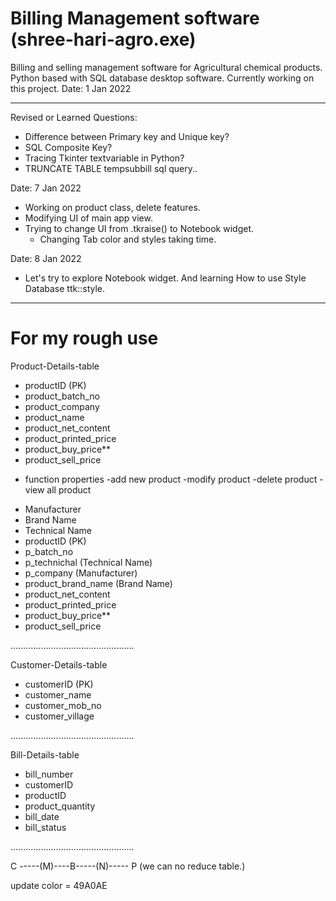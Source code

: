 # Billing Management software (shree-hari-agro.exe)
Billing and selling management software for Agricultural chemical products. Python based with SQL database desktop software. Currently working on this project. Date: 1 Jan 2022

---------------------------------------------------------------------------------------------
Revised or Learned Questions:

* Difference between Primary key and Unique key?
* SQL Composite Key?
* Tracing Tkinter textvariable in Python?
* TRUNCATE TABLE tempsubbill sql query..


Date: 7 Jan 2022
* Working on product class, delete features.
* Modifying UI of main app view.
* Trying to change UI from .tkraise() to Notebook widget.
    - Changing Tab color and styles taking time.

Date: 8 Jan 2022
* Let's try to explore Notebook widget. And learning How to use Style Database ttk::style.

---------------------------------------------------------------------------------------------

# For my rough use

Product-Details-table
- productID (PK)
- product_batch_no
- product_company
- product_name
- product_net_content
- product_printed_price
- product_buy_price**
- product_sell_price

* function properties
-add new product
-modify product
-delete product
-view all product


- Manufacturer
- Brand Name
- Technical Name
- productID (PK)
- p_batch_no
- p_technichal (Technical Name)
- p_company (Manufacturer)
- product_brand_name (Brand Name)
- product_net_content
- product_printed_price
- product_buy_price**
- product_sell_price

.................................................

Customer-Details-table

- customerID (PK)
- customer_name
- customer_mob_no
- customer_village

.................................................

Bill-Details-table

- bill_number
- customerID
- productID
- product_quantity
- bill_date
- bill_status

.................................................

C -----(M)----B-----(N)----- P (we can no reduce table.)

update color = 49A0AE




































